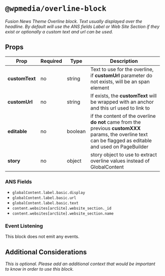 # `@wpmedia/overline-block`
_Fusion News Theme Overline block. Text usually displayed over the headline. By default will use the ANS fields Label or Web Site Section if they exist or optionally a custom text and url can be used._

## Props
| **Prop** | **Required** | **Type** | **Description** |
|---|---|---|---|
| **customText** | no | string | Text to use for the overline, if **customUrl** parameter do not exists, will be an span element |
| **customUrl** | no | string | If exists, the **customText** will be wrapped with an anchor and this url used to link to |
| **editable** | no | boolean | if the content of the overline **do not** came from the previous __customXXX__ params, the overline text can be flagged as editable and used on PageBuilder |
| **story** | no | object | story object to use to extract overline values instead of GlobalContent |

### ANS Fields
- `globalContent.label.basic.display`
- `globalContent.label.basic.url`
- `globalContent.label.basic.text`
- `content.websites[arcSite].website_section._id`
- `content.websites[arcSite].website_section.name`

### Event Listening
This block does not emit any events.

## Additional Considerations
_This is optional. Please add an additional context that would be important to know in order to use this block._
